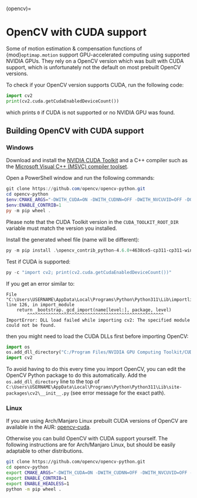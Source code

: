 (opencv)=
# OpenCV with CUDA support

Some of motion estimation & compensation functions of {mod}`optimap.motion` support GPU-accelerated computing using supported NVIDIA GPUs. They rely on a OpenCV version which was built with CUDA support, which is unfortunately not the default on most prebuilt OpenCV versions.

To check if your OpenCV version supports CUDA, run the following code:

```python
import cv2
print(cv2.cuda.getCudaEnabledDeviceCount())
```

which prints ``0`` if CUDA is not supported or no NVIDIA GPU was found.

## Building OpenCV with CUDA support

### Windows

Download and install the [NVIDIA CUDA Toolkit](https://developer.nvidia.com/cuda-downloads) and a C++ compiler such as the [Microsoft Visual C++ (MSVC) compiler toolset](https://visualstudio.microsoft.com/downloads/#remote-tools-for-visual-studio-2022).

Open a PowerShell window and run the following commands:
```powershell
git clone https://github.com/opencv/opencv-python.git
cd opencv-python
$env:CMAKE_ARGS="-DWITH_CUDA=ON -DWITH_CUDNN=OFF -DWITH_NVCUVID=OFF -DOPENCV_DNN_CUDA=OFF -DOPENCV_ENABLE_NONFREE=OFF -DBUILD_opencv_cudacodec=OFF -DCUDA_GENERATION=Auto -DCUDA_TOOLKIT_ROOT_DIR='C:/Program Files/NVIDIA GPU Computing Toolkit/CUDA/v11.6'"
$env:ENABLE_CONTRIB=1
py -m pip wheel .
```
Please note that the CUDA Toolkit version in the ``CUDA_TOOLKIT_ROOT_DIR`` variable must match the version you installed.

Install the generated wheel file (name will be different):
```powershell
py -m pip install .\opencv_contrib_python-4.6.0+4638ce5-cp311-cp311-win_amd64.wh
```
Test if CUDA is supported:
```python
py -c "import cv2; print(cv2.cuda.getCudaEnabledDeviceCount())"
```
If you get an error similar to:
```
File "C:\Users\USERNAME\AppData\Local\Programs\Python\Python311\Lib\importlib\__init__.py", line 126, in import_module
    return _bootstrap._gcd_import(name[level:], package, level) 
        ^^^^^^^^^^^^^^^^^^^^^^^^^^^^^^^^^^^^^^^^^^^^^^^^^^^^                                 
ImportError: DLL load failed while importing cv2: The specified module could not be found.
```
then you might need to load the CUDA DLLs first before importing OpenCV:
```python
import os
os.add_dll_directory("C:/Program Files/NVIDIA GPU Computing Toolkit/CUDA/v11.6/bin")
import cv2
```
To avoid having to do this every time you import OpenCV, you can edit the OpenCV Python package to do this automatically.
Add the ``os.add_dll_directory`` line to the top of `C:\Users\USERNAME\AppData\Local\Programs\Python\Python311\Lib\site-packages\cv2\__init__.py` (see error message for the exact path).

### Linux

If you are using Arch/Manjaro Linux prebuilt CUDA versions of OpenCV are available in the AUR: [opencv-cuda](https://archlinux.org/packages/extra/x86_64/opencv-cuda/).

Otherwise you can build OpenCV with CUDA support yourself. The following instructions are for Arch/Manjaro Linux, but should be easily adaptable to other distributions.

```bash
git clone https://github.com/opencv/opencv-python.git
cd opencv-python
export CMAKE_ARGS="-DWITH_CUDA=ON -DWITH_CUDNN=OFF -DWITH_NVCUVID=OFF -DOPENCV_DNN_CUDA=OFF -DOPENCV_ENABLE_NONFREE=OFF -DBUILD_opencv_cudacodec=OFF -DCUDA_GENERATION=Auto -DCUDA_TOOLKIT_ROOT_DIR=/opt/cuda -DCUDA_HOST_COMPILER=/usr/bin/gcc-10"
export ENABLE_CONTRIB=1
export ENABLE_HEADLESS=1
python -m pip wheel .
```
